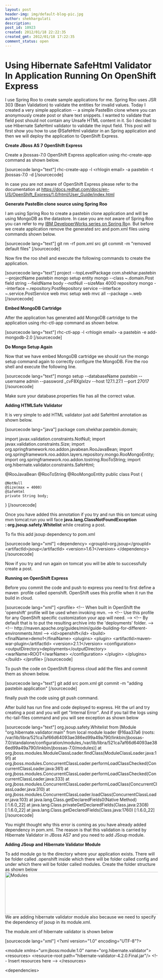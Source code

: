 ```yaml
---
layout: post
header-img: img/default-blog-pic.jpg
author: shekhargulati
description: 
post_id: 10923
created: 2012/01/18 22:22:35
created_gmt: 2012/01/18 17:22:35
comment_status: open
---
```


# Using Hibernate SafeHtml Validator In Application Running On OpenShift Express

<p>I use Spring Roo to create sample applications for me. Spring Roo uses JSR 303 (Bean Validation) to validate the entities for invalid values. Today I created a very simple application -- a simple PasteBin clone where you can anonymously create post or share text snippets. I wanted to validate that field post should not contain any Unsafe HTML content in it. So I decided to use Hibernate SafeHtml validator to validate the input field. This post will first show you how to use @SafeHtml validator in an Spring application and then we will deploy the application to OpenShift Express.<!--more--></p>
<p><strong>Create JBoss AS 7 OpenShift Express</strong></p>
<p>Create a jbossas-7.0 OpenShift Express application using rhc-create-app command as shown below.</p>
<p>[sourcecode lang="text"]
rhc-create-app -l &lt;rhlogin email&gt; -a pastebin -t jbossas-7.0 -d
[/sourcecode]</p>
<p>In case you are not aware of OpenShift Express please refer to the documentation at <a href="https://docs.redhat.com/docs/en-US/OpenShift_Express/1.0/html/User_Guide/index.html">https://docs.redhat.com/docs/en-US/OpenShift_Express/1.0/html/User_Guide/index.html</a></p>
<p><strong>Generate PasteBin clone source using Spring Roo</strong></p>
<p>I am using Spring Roo to create a pastebin clone application and will be using MongoDB as the datastore. In case you are not aware of Spring Roo you can refer to my <a href="http://www.ibm.com/developerworks/views/opensource/libraryview.jsp?search_by=introducing+spring+roo,">IBM DeveloperWorks series on Spring Ro</a>o. But before we create application remove the generated src and pom.xml files using commands shown below.</p>
<p>[sourcecode lang="text"]
git rm -rf pom.xml src
git commit -m &quot;removed default files&quot;
[/sourcecode]</p>
<p>Now fire the roo shell and execute the following commands to create the application.</p>
<p>[sourcecode lang="text"]
project --topLevelPackage com.shekhar.pastebin --projectName pastebin
mongo setup
entity mongo --class ~.domain.Post
field string --fieldName body --notNull --sizeMax 4000
repository mongo --interface ~.repository.PostRepository
service --interface ~.service.PostService
web mvc setup
web mvc all --package ~.web
[/sourcecode]</p>
<p><strong>Embed MongoDB Cartridge </strong></p>
<p>After the application has generated add MongoDB cartridge to the application using rhc-ctl-app command as shown below.</p>
<p>[sourcecode lang="text"]
rhc-ctl-app -l &lt;rhlogin email&gt; -a pastebin -e add-mongodb-2.0
[/sourcecode]
<div></div>
<strong>Do Mongo Setup Again</strong></p>
<p>Now that we have embed MongoDB cartridge we should run the mongo setup command again to correctly configure the MongoDB. Fire the roo shell and execute the following line.</p>
<p>[sourcecode lang="text"]
mongo setup --databaseName pastebin --username admin --password _cvF8XgIxIzv --host 127.1.27.1 --port 27017
[/sourcecode]</p>
<p>Make sure your database.properties file has all the correct value.</p>
<p><strong>Adding HTMLSafe Validator</strong></p>
<p>It is very simple to add HTML validator just add SafeHtml annotation as shown below.</p>
<p>[sourcecode lang="java"]
package com.shekhar.pastebin.domain;</p>
<p>import javax.validation.constraints.NotNull;
import javax.validation.constraints.Size;
import org.springframework.roo.addon.javabean.RooJavaBean;
import org.springframework.roo.addon.layers.repository.mongo.RooMongoEntity;
import org.springframework.roo.addon.tostring.RooToString;
import org.hibernate.validator.constraints.SafeHtml;</p>
<p>@RooJavaBean
@RooToString
@RooMongoEntity
public class Post {</p>
<pre><code>@NotNull
@Size(max = 4000)
@SafeHtml
private String body;
</code></pre>
<p>}
[/sourcecode]</p>
<p>Once you have added this annotation if you try and run this on tomcat using mvn tomcat:run you will face <strong>java.lang.ClassNotFoundException : org.jsoup.safety.Whit</strong><strong>elist </strong>while creating a post.</p>
<p>To fix this add jsoup dependency to pom.xml</p>
<p>[sourcecode lang="xml"]
&lt;dependency&gt;
        &lt;groupId&gt;org.jsoup&lt;/groupId&gt;
        &lt;artifactId&gt;jsoup&lt;/artifactId&gt;
        &lt;version&gt;1.6.1&lt;/version&gt;
    &lt;/dependency&gt;
[/sourcecode]</p>
<p>Now if you try and run again on tomcat you will be able to successfully create a post.</p>
<p><strong>Running on OpenShift Express</strong></p>
<p>Before you commit the code and push to express you need to first define a maven  profile called openshift. OpenShift uses this profile when it run the build in cloud.</p>
<p>[sourcecode lang="xml"]
&lt;profile&gt;
     &lt;!-- When built in OpenShift the 'openshift' profile will be used when invoking mvn. --&gt;
     &lt;!-- Use this profile for any OpenShift specific customization your app will need. --&gt;
     &lt;!-- By default that is to put the resulting archive into the 'deployments' folder. --&gt;
     &lt;!-- http://maven.apache.org/guides/mini/guide-building-for-different-environments.html --&gt;
     &lt;id&gt;openshift&lt;/id&gt;
     &lt;build&gt;
        &lt;finalName&gt;demo1&lt;/finalName&gt;
        &lt;plugins&gt;
          &lt;plugin&gt;
            &lt;artifactId&gt;maven-war-plugin&lt;/artifactId&gt;
            &lt;version&gt;2.1.1&lt;/version&gt;
            &lt;configuration&gt;
              &lt;outputDirectory&gt;deployments&lt;/outputDirectory&gt;
              &lt;warName&gt;ROOT&lt;/warName&gt;
            &lt;/configuration&gt;
          &lt;/plugin&gt;
        &lt;/plugins&gt;
      &lt;/build&gt;
    &lt;/profile&gt;
[/sourcecode]</p>
<p>To push the code on OpenShift Express cloud add the files and commit them as shown below.</p>
<p>[sourcecode lang="text"]
git add src pom.xml
git commit -m &quot;adding pastebin application&quot;
[/sourcecode]</p>
<p>finally push the code using git push command.</p>
<p>After build has run fine and code deployed to express. Hit the url and try creating a post and you will get "Internal Error". And if you tail the logs using rhc-tail-files command and you will see exception as shown below</p>
<p>[sourcecode lang="text"]
org.jsoup.safety.Whitelist from [Module &quot;org.hibernate.validator:main&quot; from local module loader @16aa37a6 (roots: /var/lib/libra/521ca7af66d64093ae386ed99a49a790/linkbin/jbossas-7.0/standalone/configuration/modules,/var/lib/libra/521ca7af66d64093ae386ed99a49a790/linkbin/jbossas-7.0/modules)]
    at org.jboss.modules.ModuleClassLoader.findClass(ModuleClassLoader.java:191)
    at org.jboss.modules.ConcurrentClassLoader.performLoadClassChecked(ConcurrentClassLoader.java:361)
    at org.jboss.modules.ConcurrentClassLoader.performLoadClassChecked(ConcurrentClassLoader.java:333)
    at org.jboss.modules.ConcurrentClassLoader.performLoadClass(ConcurrentClassLoader.java:310)
    at org.jboss.modules.ConcurrentClassLoader.loadClass(ConcurrentClassLoader.java:103)
    at java.lang.Class.getDeclaredFields0(Native Method) [:1.6.0_22]
    at java.lang.Class.privateGetDeclaredFields(Class.java:2308) [:1.6.0_22]
    at java.lang.Class.getDeclaredFields(Class.java:1760) [:1.6.0_22]
[/sourcecode]</p>
<p>You might thought why this error is coming as you have already added dependency in pom.xml. The reason is that this validation is carried by Hibernate Validator in JBoss AS7 and you need to add JSoup module.</p>
<p><strong>Adding JSoup and Hibernate </strong><strong>Validator Module </strong>
<div>To add module go to the directory where your application exists. There will be folder called .openshift inside which there will be folder called config and under which there will be folder called modules. Create the folder structure as shown below<a href="http://whyjava.files.wordpress.com/2012/01/modules.png"><img class="aligncenter size-full wp-image-1641" title="Modules" src="http://whyjava.files.wordpress.com/2012/01/modules.png" width="630" height="139" /></a></div>
We are adding hibernate validator module also because we need to specify the dependency of jsoup in its module.xml.</p>
<p>The module.xml of hibernate validator is shown below</p>
<p>[sourcecode lang="xml"]
&lt;?xml version=&quot;1.0&quot; encoding=&quot;UTF-8&quot;?&gt;</p>
<p>&lt;module xmlns=&quot;urn:jboss:module:1.0&quot; name=&quot;org.hibernate.validator&quot;&gt;
  &lt;resources&gt;
    &lt;resource-root path=&quot;hibernate-validator-4.2.0.Final.jar&quot;/&gt;
        &lt;!-- Insert resources here --&gt;
  &lt;/resources&gt;</p>
<p>&lt;dependencies&gt;</p>